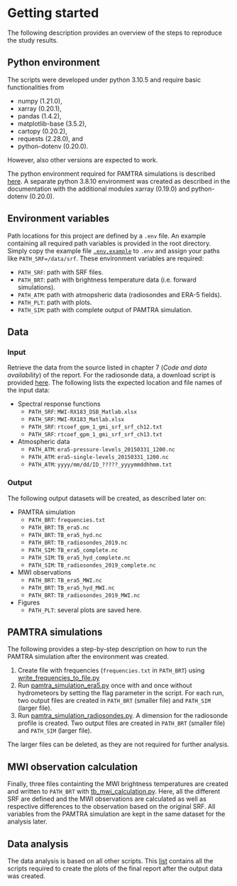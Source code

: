 # Getting started
The following description provides an overview of the steps to reproduce the study results.

## Python environment
The scripts were developed under python 3.10.5 and require basic functionalities 
from 
- numpy (1.21.0),
- xarray (0.20.1), 
- pandas (1.4.2), 
- matplotlib-base (3.5.2), 
- cartopy (0.20.2), 
- requests (2.28.0), and 
- python-dotenv (0.20.0). 

However, also other versions are expected to work.

The python environment required for PAMTRA simulations is described
[here](https://pamtra.readthedocs.io/en/latest/installation.html). 
A separate python 3.8.10 environment was created as described in the 
documentation with the additional modules xarray (0.19.0) and python-dotenv 
(0.20.0).

## Environment variables
Path locations for this project are defined by a `.env` file. An example
containing all required path variables is provided in the root directory.
Simply copy the example file [`.env.example`](../.env.example) to `.env` and 
assign your paths like `PATH_SRF=/data/srf`. These environment variables are 
required:
- `PATH_SRF`: path with SRF files.
- `PATH_BRT`: path with brightness temperature data (i.e. forward simulations).
- `PATH_ATM`: path with atmopsheric data (radiosondes and ERA-5 fields).
- `PATH_PLT`: path with plots.
- `PATH_SIM`: path with complete output of PAMTRA simulation.

## Data
### Input
Retrieve the data from the source listed in chapter 7 (*Code and data availability*) of the report. 
For the radiosonde data, a download script is provided [here](../src/helpers/download_radiosondes.py).
The following lists the expected location and file names of the input data:
- Spectral response functions
    - `PATH_SRF`: `MWI-RX183_DSB_Matlab.xlsx`
    - `PATH_SRF`: `MWI-RX183_Matlab.xlsx`
    - `PATH_SRF`: `rtcoef_gpm_1_gmi_srf_srf_ch12.txt`
    - `PATH_SRF`: `rtcoef_gpm_1_gmi_srf_srf_ch13.txt`
- Atmospheric data
    - `PATH_ATM`: `era5-pressure-levels_20150331_1200.nc`
    - `PATH_ATM`: `era5-single-levels_20150331_1200.nc`
    - `PATH_ATM`: `yyyy/mm/dd/ID_?????_yyyymmddhhmm.txt`

### Output
The following output datasets will be created, as described later on:
- PAMTRA simulation
    - `PATH_BRT`: `frequencies.txt`
    - `PATH_BRT`: `TB_era5.nc`
    - `PATH_BRT`: `TB_era5_hyd.nc`
    - `PATH_BRT`: `TB_radiosondes_2019.nc`
    - `PATH_SIM`: `TB_era5_complete.nc`
    - `PATH_SIM`: `TB_era5_hyd_complete.nc`
    - `PATH_SIM`: `TB_radiosondes_2019_complete.nc`
- MWI observations
    - `PATH_BRT`: `TB_era5_MWI.nc`
    - `PATH_BRT`: `TB_era5_hyd_MWI.nc`
    - `PATH_BRT`: `TB_radiosondes_2019_MWI.nc`
- Figures
    - `PATH_PLT`: several plots are saved here.

## PAMTRA simulations
The following provides a step-by-step description on how to run the PAMTRA
simulation after the environment was created.
1. Create file with frequencies (`frequencies.txt` in `PATH_BRT`) using 
   [write_frequencies_to_file.py](../src/pamtra/write_frequencies_to_file.py)
2. Run 
   [pamtra_simulation_era5.py](../src/pamtra/pamtra_simulation_era5.py) once with
   and once without hydrometeors by setting the flag parameter in the script.
   For each run, two output files are created in `PATH_BRT` (smaller file) and 
   `PATH_SIM` (larger file).
3. Run 
   [pamtra_simulation_radiosondes.py](../src/pamtra/pamtra_simulation_radiosondes.py).
   A dimension for the radiosonde profile is created.
   Two output files are created in `PATH_BRT` (smaller file) and 
   `PATH_SIM` (larger file).

The larger files can be deleted, as they are not required for further analysis.

## MWI observation calculation
Finally, three files containting the MWI brightness temperatures are created and
written to `PATH_BRT` with
[tb_mwi_calculation.py](../src/tb_mwi_calculation/tb_mwi_calculation.py).
Here, all the different SRF are defined and the MWI 
observations are calculated as well as respective differences to the 
observation based on the original SRF. All variables from the PAMTRA 
simulation are kept in the same dataset for the analysis later. 

## Data analysis
The data analysis is based on all other scripts. 
This [list](../docs/reproduce_plots.md) contains all the
scripts required to create the plots of the final report after the output data
was created.
